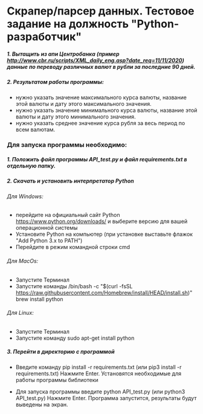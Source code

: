 # Скрапер/парсер данных. Тестовое задание на должность "Python-разработчик"
##### 1. Вытащить из апи Центробанка (пример http://www.cbr.ru/scripts/XML_daily_eng.asp?date_req=11/11/2020) данные по переводу различных валют в рубли за последние 90 дней.
##### 2. Результатом работы программы:  
- нужно указать значение максимального курса валюты, название этой валюты и дату этого максимального значения.
- нужно указать значение минимального курса валюты, название этой валюты и дату этого минимального значения.
- нужно указать среднее значение курса рубля за весь период по всем валютам.

### Для запуска программы необходимо:
##### 1. Положить файл программы API_test.py и файл requirements.txt в отдельную папку.

##### 2. Скачать и установить интерпретатор Python
###### Для Windows:
- перейдите на официальный сайт Python https://www.python.org/downloads/ и выберите версию для
вашей операционной системы
- Установите Python на компьютер (при установке выставьте флажок "Add Python 3.x to PATH")
- Перейдите в режим командной строки cmd

###### Для MacOs:
- Запустите Терминал
- Запустите команды /bin/bash -c "$(curl -fsSL https://raw.githubusercontent.com/Homebrew/install/HEAD/install.sh)"
brew install python

###### Для Linux:
- Запустите Терминал
- Запустите команду sudo apt-get install python

##### 3. Перейти в директорию с программой
- Введите команду pip install -r requirements.txt (или pip3 install -r requirements.txt)
Нажмите Enter. Установятся необходимые для работы программы библиотеки

- Для запуска программы введите python API_test.py (или python3 API_test.py)
Нажмите Enter. Программа запустится, результаты будут выведены на экран.

